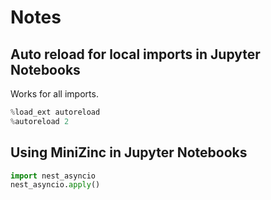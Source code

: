 # Notes

## Auto reload for local imports in Jupyter Notebooks
Works for all imports.
```python
%load_ext autoreload
%autoreload 2
```

## Using MiniZinc in Jupyter Notebooks
```python
import nest_asyncio
nest_asyncio.apply()
```